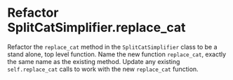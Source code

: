 # Refactor SplitCatSimplifier.replace_cat

Refactor the `replace_cat` method in the `SplitCatSimplifier` class to be a stand alone, top level function.
Name the new function `replace_cat`, exactly the same name as the existing method.
Update any existing `self.replace_cat` calls to work with the new `replace_cat` function.
